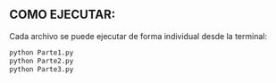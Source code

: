 ## COMO EJECUTAR:
Cada archivo se puede ejecutar de forma individual desde la terminal:

```bash
python Parte1.py
python Parte2.py
python Parte3.py
